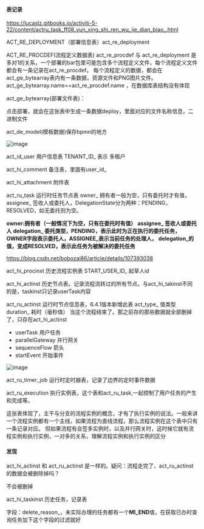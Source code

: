 #### 表记录

https://lucaslz.gitbooks.io/activiti-5-22/content/actru_task_ff08_yun_xing_shi_ren_wu_jie_dian_biao_.html

ACT_RE_DEPLOYMENT（部署信息表）act_re_deployment

ACT_RE_PROCDEF(流程定义数据表) act_re_procdef 与 act_re_deployment 是多对1的关系，一个部署的bar包里可能包含多个流程定义文件，每个流程定义文件都会有一条记录在act_re_procdef。
每个流程定义的数据，都会在act_ge_bytearray表内有一条数据，资源文件和PNG图片文件。act_ge_bytearray.name==act_re_procdef.name ，在数据库表结构没有体现

act_ge_bytearray(部署文件表)：

点击部署，就会在这张表中生成一条数据deploy，里面对应的文件名称信息，二进制文件


act_de_model(模板数据)保存bpmn的地方

![image](https://user-images.githubusercontent.com/97614802/192217771-8c2aca17-0893-49bf-b937-d87dc4e9de12.png)

act_id_user 用户信息表 TENANT_ID_ 表示 多租户

act_hi_comment 备注表，里面有user_id_

act_hi_attachment 附件表

act_ru_task 运行时任务节点表 owner_ 拥有者一般为空，只有委托时才有值，assignee_ 签收人或委托人，DelegationState分为两种：PENDING，RESOLVED，如无委托则为空。

**owner:拥有者（一般情况下为空，只有在委托时有值）**
**assignee_ 签收人或委托人**
**delegation_ 委托类型，PENDING，表示此时为正在执行的委托任务，OWNER字段表示委托人，ASSIGNEE_表示当前任务的处理人，**
**delegation_的值，变成RESOLVED，表示此任务为被解决的委托任务**

https://blog.csdn.net/bobozai86/article/details/107393038

act_hi_procinst 历史流程实例表 START_USER_ID_ 起草人id

act_hi_actinst 历史节点表。记录流程流转过的所有节点。与act_hi_takinst不同的是，taskinst只记录userTask内容

act_ru_actinst 运行时节点信息表，6.4.1版本新增此表 act_type_ 值类型 duration_ 耗时（毫秒值） 当这个流程结束了。那之前存的那些数据就全部删掉了，只存在act_hi_actinst

* userTask 用户任务
* parallelGateway 并行网关
* sequenceFlow 箭头
* startEvent 开始事件

![image](https://user-images.githubusercontent.com/97614802/192993198-1e0ad7fb-8d41-4a38-be6d-439b007fa580.png)

act_ru_timer_job 运行时定时器表，记录了边界的定时事件数据

act_ru_execution 执行实例表，这个表和act_ru_task,一起控制了用户任务的产生和完成等。

这张表体现了，主干与分支的流程实例的概念，才有了执行实例的说法。一般来讲一个流程实例都有一个主线，如果流程为直线流程，那么流程实例在这个表中只有一条记录对应。
但如果流程有会签多实例时，以及并行网关时，这时候它就有流程实例和执行实例，一对多的关系，理解流程实例和执行实例的区分

#### 发现
act_hi_actinst 和 act_ru_actinst 是一样的。疑问：流程走完了，act_ru_actinst的数据会被删除掉吗？

不会被删掉

act_hi_taskinst 历史任务，记录表

字段：delete_reason_，未实际办理的任务都有一个**MI_END**值，在获取已办时查询任务加下这个字段的过滤就好








